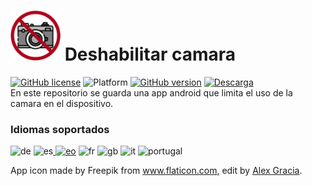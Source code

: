 # <img alt="app-icon" src=".github/img/app-icon.png" width="80" height="80"> Deshabilitar camara
<!-- shields -->
[![GitHub license](https://img.shields.io/github/license/AlexGracia/Deshabilitar-camara?label=licencia&logo=Open-Access&style=flat-square)](LICENSE.md)
![Platform](https://img.shields.io/badge/platform-android-inactive?label=plataforma&logo=Android&color=%232b995c&style=flat-square)
[![GitHub version](https://img.shields.io/github/tag/AlexGracia/Deshabilitar-camara?label=version&logo=Skyliner&logoColor=9cf&style=flat-square)](https://github.com/AlexGracia/Deshabilitar-camara/releases/latest)
[![Descarga](https://img.shields.io/badge/descargar-Deshabilitar--camara.apk-%23cca414?logo=DocuSign&style=flat-square)](https://github.com/AlexGracia/Deshabilitar-camara/releases/download/v1.0/Deshabilitar-camara.apk)
<br>En este repositorio se guarda una app android que limita el uso de la camara en el dispositivo.

### Idiomas soportados
<img title="Alemán" class="emoji" alt="de" src="https://github.githubassets.com/images/icons/emoji/unicode/1f1e9-1f1ea.png" width="20" height="20"> <img title="Español" class="emoji" alt="es" src="https://github.githubassets.com/images/icons/emoji/unicode/1f1ea-1f1f8.png" width="20" height="20"><a href="https://commons.wikimedia.org/wiki/File:Nuvola_Esperantujo_flag.svg"> <img title="Esperanto" alt="eo" src="https://upload.wikimedia.org/wikipedia/commons/7/78/Nuvola_Esperantujo_flag.svg" width="17" height="17"></a> <img title="Francés" class="emoji" alt="fr" src="https://github.githubassets.com/images/icons/emoji/unicode/1f1eb-1f1f7.png" width="20" height="20"> <img title ="Inglés" class="emoji" alt="gb" src="https://github.githubassets.com/images/icons/emoji/unicode/1f1ec-1f1e7.png" width="20" height="20"> <img title="Italiano" class="emoji" alt="it" src="https://github.githubassets.com/images/icons/emoji/unicode/1f1ee-1f1f9.png" width="20" height="20"> <img title="Portugués" class="emoji" alt="portugal" src="https://github.githubassets.com/images/icons/emoji/unicode/1f1f5-1f1f9.png" width="20" height="20">

App icon made by Freepik from www.flaticon.com, edit by [Alex Gracia](https://github.com/AlexGracia).
